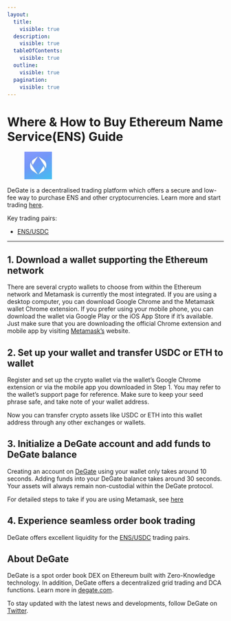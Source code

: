 ```yaml
---
layout:
  title:
    visible: true
  description:
    visible: true
  tableOfContents:
    visible: true
  outline:
    visible: true
  pagination:
    visible: true
---
```


# Where & How to Buy Ethereum Name Service(ENS) Guide

<figure><img src="../images/ens_0xc18360217d8f7ab5e7c516566761ea12ce7f9d721695771074138.png" alt="ENS" width="64"><figcaption></figcaption></figure>

DeGate is a decentralised trading platform which offers a secure and low-fee way to purchase ENS and other cryptocurrencies. Learn more and start trading [here](https://app.degate.com/trade/USDC/0xc18360217d8f7ab5e7c516566761ea12ce7f9d72?utm_source=howtobuy).&#x20;

Key trading pairs:

* [ENS/USDC](https://app.degate.com/trade/USDC/0xc18360217d8f7ab5e7c516566761ea12ce7f9d72?utm_source=howtobuy)

***

## 1. Download a wallet supporting the Ethereum network

There are several crypto wallets to choose from within the Ethereum network and Metamask is currently the most integrated. If you are using a desktop computer, you can download Google Chrome and the Metamask wallet Chrome extension. If you prefer using your mobile phone, you can download the wallet via Google Play or the iOS App Store if it’s available. Just make sure that you are downloading the official Chrome extension and mobile app by visiting [Metamask’s](https://metamask.io/) website.

## 2. Set up your wallet and transfer USDC or ETH to wallet

Register and set up the crypto wallet via the wallet’s Google Chrome extension or via the mobile app you downloaded in Step 1. You may refer to the wallet’s support page for reference. Make sure to keep your seed phrase safe, and take note of your wallet address.&#x20;

Now you can transfer crypto assets like USDC or ETH into this wallet address through any other exchanges or wallets.

## 3. Initialize a DeGate account and add funds to DeGate balance

Creating an account on [DeGate](https://app.degate.com/?utm_source=ENS_howtobuy) using your wallet only takes around 10 seconds. Adding funds into your DeGate balance takes around 30 seconds. Your assets will always remain non-custodial within the DeGate protocol.

For detailed steps to take if you are using Metamask, see [here](https://docs.degate.com/v/product_en/main-features/wallet-connectivity/metamask)

## 4. Experience seamless order book trading

DeGate offers excellent liquidity for the [ENS/USDC](https://app.degate.com/trade/USDC/0xc18360217d8f7ab5e7c516566761ea12ce7f9d72?utm_source=howtobuy) trading pairs.&#x20;

## About DeGate

DeGate is a spot order book DEX on Ethereum built with Zero-Knowledge technology. In addition, DeGate offers a decentralized grid trading and DCA functions.  Learn more in [degate.com](https://degate.com/?utm_source=ENS_howtobuy).

To stay updated with the latest news and developments, follow DeGate on [Twitter](https://twitter.com/degatedex).
